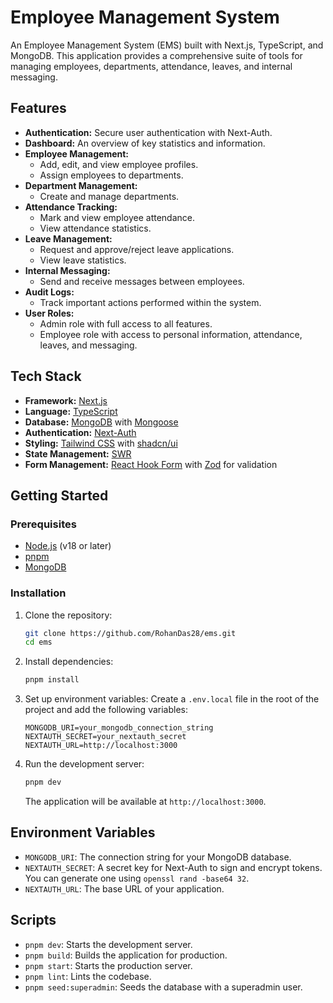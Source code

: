 # Employee Management System

An Employee Management System (EMS) built with Next.js, TypeScript, and MongoDB. This application provides a comprehensive suite of tools for managing employees, departments, attendance, leaves, and internal messaging.

## Features

*   **Authentication:** Secure user authentication with Next-Auth.
*   **Dashboard:** An overview of key statistics and information.
*   **Employee Management:**
    *   Add, edit, and view employee profiles.
    *   Assign employees to departments.
*   **Department Management:**
    *   Create and manage departments.
*   **Attendance Tracking:**
    *   Mark and view employee attendance.
    *   View attendance statistics.
*   **Leave Management:**
    *   Request and approve/reject leave applications.
    *   View leave statistics.
*   **Internal Messaging:**
    *   Send and receive messages between employees.
*   **Audit Logs:**
    *   Track important actions performed within the system.
*   **User Roles:**
    *   Admin role with full access to all features.
    *   Employee role with access to personal information, attendance, leaves, and messaging.

## Tech Stack

*   **Framework:** [Next.js](https://nextjs.org/)
*   **Language:** [TypeScript](https://www.typescriptlang.org/)
*   **Database:** [MongoDB](https://www.mongodb.com/) with [Mongoose](https://mongoosejs.com/)
*   **Authentication:** [Next-Auth](https://next-auth.js.org/)
*   **Styling:** [Tailwind CSS](https://tailwindcss.com/) with [shadcn/ui](https://ui.shadcn.com/)
*   **State Management:** [SWR](https://swr.vercel.app/)
*   **Form Management:** [React Hook Form](https://react-hook-form.com/) with [Zod](https://zod.dev/) for validation

## Getting Started

### Prerequisites

*   [Node.js](https://nodejs.org/en/) (v18 or later)
*   [pnpm](https://pnpm.io/)
*   [MongoDB](https://www.mongodb.com/try/download/community)

### Installation

1.  Clone the repository:
    ```bash
    git clone https://github.com/RohanDas28/ems.git
    cd ems
    ```

2.  Install dependencies:
    ```bash
    pnpm install
    ```

3.  Set up environment variables:
    Create a `.env.local` file in the root of the project and add the following variables:

    ```env
    MONGODB_URI=your_mongodb_connection_string
    NEXTAUTH_SECRET=your_nextauth_secret
    NEXTAUTH_URL=http://localhost:3000
    ```

4.  Run the development server:
    ```bash
    pnpm dev
    ```

    The application will be available at `http://localhost:3000`.

## Environment Variables

*   `MONGODB_URI`: The connection string for your MongoDB database.
*   `NEXTAUTH_SECRET`: A secret key for Next-Auth to sign and encrypt tokens. You can generate one using `openssl rand -base64 32`.
*   `NEXTAUTH_URL`: The base URL of your application.

## Scripts

*   `pnpm dev`: Starts the development server.
*   `pnpm build`: Builds the application for production.
*   `pnpm start`: Starts the production server.
*   `pnpm lint`: Lints the codebase.
*   `pnpm seed:superadmin`: Seeds the database with a superadmin user.
